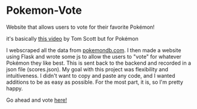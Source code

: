# Pokemon-Vote
Website that allows users to vote for their favorite Pokémon!

it's basically <a href="https://www.youtube.com/watch?v=ALy6e7GbDRQ">this video</a> by Tom Scott but for Pokémon

I webscraped all the data from <a href="https://www.pokemondb.com">pokemondb.com</a>. I then made a website using Flask and wrote some js to allow the users to "vote" for whatever Pokémon they like best. This is sent back to the backend and recorded in a json file (scores.json).
My goal with this project was flexibility and intuitiveness. I didn't want to copy and paste any code, and I wanted additions to be as easy as possible. For the most part, it is, so I'm pretty happy.

Go ahead and vote <a href="https://ncherny.pythonanywhere.com">here!</a>
